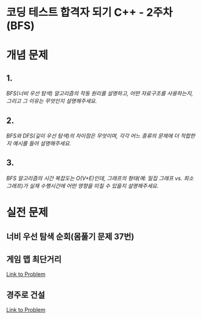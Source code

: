 코딩 테스트 합격자 되기 C++ - 2주차 (BFS)
===

# 개념 문제

## 1.

_BFS(너비 우선 탐색) 알고리즘의 작동 원리를 설명하고, 어떤 자료구조를 사용하는지, 그리고 그 이유는 무엇인지 설명해주세요._

## 2.

_BFS와 DFS(깊이 우선 탐색)의 차이점은 무엇이며, 각각 어느 종류의 문제에 더 적합한지 예시를 들어 설명해주세요._

## 3.

_BFS 알고리즘의 시간 복잡도는 O(V+E)인데, 그래프의 형태(예: 밀집 그래프 vs. 희소 그래프)가 실재 수행시간에 어떤 영향을 미칠 수 있을지 설명해주세요._

# 실전 문제

## 너비 우선 탐색 순회(몸풀기 문제 37번)

## 게임 맵 최단거리

[Link to Problem](https://school.programmers.co.kr/learn/courses/30/lessons/1844)

## 경주로 건설

[Link to Problem](https://school.programmers.co.kr/learn/courses/30/lessons/67259)
